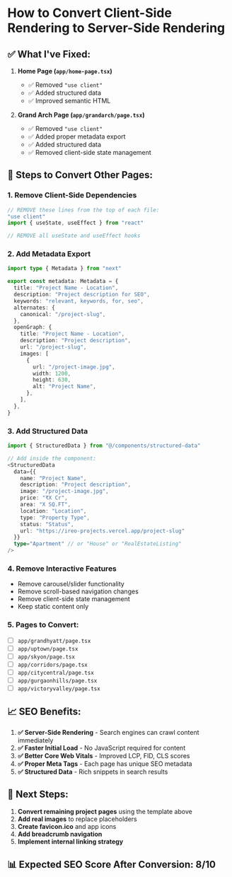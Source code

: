 # How to Convert Client-Side Rendering to Server-Side Rendering

## ✅ **What I've Fixed:**

1. **Home Page (`app/home-page.tsx`)**
   - ✅ Removed `"use client"`
   - ✅ Added structured data
   - ✅ Improved semantic HTML

2. **Grand Arch Page (`app/grandarch/page.tsx`)**
   - ✅ Removed `"use client"`
   - ✅ Added proper metadata export
   - ✅ Added structured data
   - ✅ Removed client-side state management

## 🔧 **Steps to Convert Other Pages:**

### **1. Remove Client-Side Dependencies**
```typescript
// REMOVE these lines from the top of each file:
"use client"
import { useState, useEffect } from "react"

// REMOVE all useState and useEffect hooks
```

### **2. Add Metadata Export**
```typescript
import type { Metadata } from "next"

export const metadata: Metadata = {
  title: "Project Name - Location",
  description: "Project description for SEO",
  keywords: "relevant, keywords, for, seo",
  alternates: {
    canonical: "/project-slug",
  },
  openGraph: {
    title: "Project Name - Location",
    description: "Project description",
    url: "/project-slug",
    images: [
      {
        url: "/project-image.jpg",
        width: 1200,
        height: 630,
        alt: "Project Name",
      },
    ],
  },
}
```

### **3. Add Structured Data**
```typescript
import { StructuredData } from "@/components/structured-data"

// Add inside the component:
<StructuredData 
  data={{
    name: "Project Name",
    description: "Project description",
    image: "/project-image.jpg",
    price: "₹X Cr",
    area: "X SQ.FT",
    location: "Location",
    type: "Property Type",
    status: "Status",
    url: "https://ireo-projects.vercel.app/project-slug"
  }}
  type="Apartment" // or "House" or "RealEstateListing"
/>
```

### **4. Remove Interactive Features**
- Remove carousel/slider functionality
- Remove scroll-based navigation changes
- Remove client-side state management
- Keep static content only

### **5. Pages to Convert:**
- [ ] `app/grandhyatt/page.tsx`
- [ ] `app/uptown/page.tsx`
- [ ] `app/skyon/page.tsx`
- [ ] `app/corridors/page.tsx`
- [ ] `app/citycentral/page.tsx`
- [ ] `app/gurgaonhills/page.tsx`
- [ ] `app/victoryvalley/page.tsx`

## 📈 **SEO Benefits:**

1. **✅ Server-Side Rendering** - Search engines can crawl content immediately
2. **✅ Faster Initial Load** - No JavaScript required for content
3. **✅ Better Core Web Vitals** - Improved LCP, FID, CLS scores
4. **✅ Proper Meta Tags** - Each page has unique SEO metadata
5. **✅ Structured Data** - Rich snippets in search results

## 🎯 **Next Steps:**

1. **Convert remaining project pages** using the template above
2. **Add real images** to replace placeholders
3. **Create favicon.ico** and app icons
4. **Add breadcrumb navigation**
5. **Implement internal linking strategy**

## 📊 **Expected SEO Score After Conversion: 8/10** 